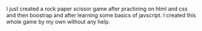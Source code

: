 I just created a rock paper scissor game after practining on html and css and then boostrap and after learning some basics of javscript. I created this whole game by my own without any help.
